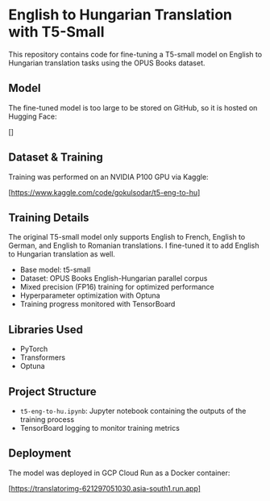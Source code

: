 # English to Hungarian Translation with T5-Small

This repository contains code for fine-tuning a T5-small model on English to Hungarian translation tasks using the OPUS Books dataset.

## Model

The fine-tuned model is too large to be stored on GitHub, so it is hosted on Hugging Face:

[] <!-- Add your Hugging Face link here -->

## Dataset & Training

Training was performed on an NVIDIA P100 GPU via Kaggle:

[https://www.kaggle.com/code/gokulsodar/t5-eng-to-hu] <!-- Add your Kaggle notebook link here -->

## Training Details

The original T5-small model only supports English to French, English to German, and English to Romanian translations. I fine-tuned it to add English to Hungarian translation as well.

- Base model: t5-small
- Dataset: OPUS Books English-Hungarian parallel corpus
- Mixed precision (FP16) training for optimized performance
- Hyperparameter optimization with Optuna
- Training progress monitored with TensorBoard

## Libraries Used

- PyTorch
- Transformers
- Optuna

## Project Structure

- `t5-eng-to-hu.ipynb`: Jupyter notebook containing the outputs of the training process
- TensorBoard logging to monitor training metrics

## Deployment

The model was deployed in GCP Cloud Run as a Docker container:

[https://translatorimg-621297051030.asia-south1.run.app] <!-- Add your GCP Cloud Run link here -->

